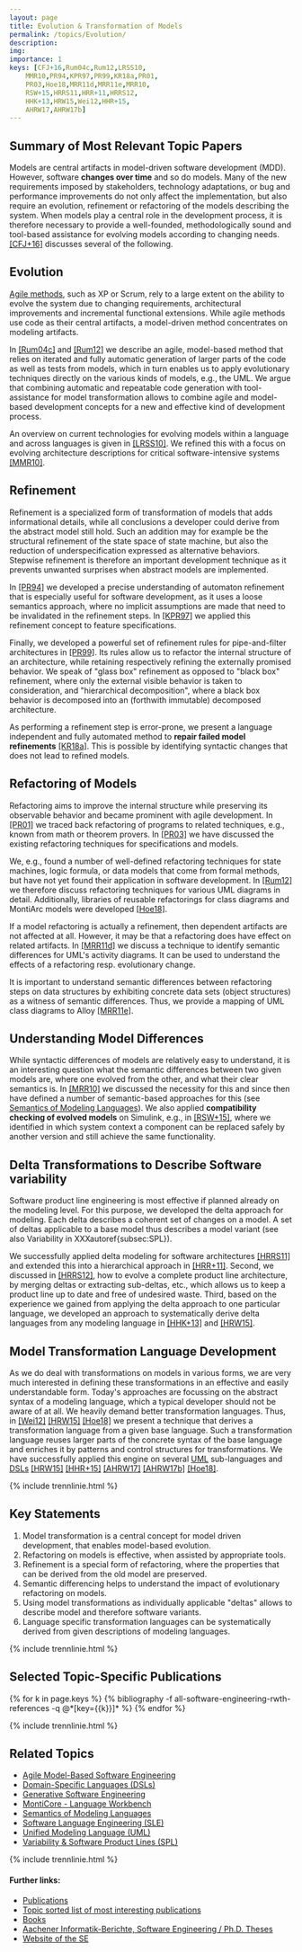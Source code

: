 ```yaml
---
layout: page
title: Evolution & Transformation of Models
permalink: /topics/Evolution/
description: 
img: 
importance: 1
keys: [CFJ+16,Rum04c,Rum12,LRSS10,
    MMR10,PR94,KPR97,PR99,KR18a,PR01,
    PR03,Hoe18,MRR11d,MRR11e,MRR10,
    RSW+15,HRRS11,HRR+11,HRRS12,
    HHK+13,HRW15,Wei12,HHR+15,
    AHRW17,AHRW17b]
---
```


## Summary of Most Relevant Topic Papers

Models are central artifacts in model-driven software development (MDD).
However, software **changes over time** and so do models. Many of the new
requirements imposed by stakeholders, technology adaptations, or bug and
performance improvements do not only affect the implementation, but also
require an evolution, refinement or refactoring of the models describing the
system. When models play a central role in the development process, it is
therefore necessary to provide a well-founded, methodologically sound and
tool-based assistance for evolving models according to changing needs.
[[CFJ+16]](#CFJ+16) discusses several of the following.


## Evolution

[Agile methods](/topics/Agile-MBSE), 
such as XP or Scrum, rely to a large extent on the ability to
evolve the system due to changing requirements, architectural improvements and
incremental functional extensions. While agile methods use code as their
central artifacts, a model-driven method concentrates on modeling artifacts. 

In
[[Rum04c]](#Rum04c) and [[Rum12]](#Rum12) we describe an agile, model-based method that
relies on iterated and fully automatic generation of larger parts of the code
as well as tests from models, which in turn enables us to apply evolutionary
techniques directly on the various kinds of models, e.g., the UML. We argue that
combining automatic and repeatable code generation with tool-assistance for
model transformation allows to combine agile and model-based development
concepts for a new and effective kind of development process.

An overview on current technologies for evolving models within a language and
across languages is given in [[LRSS10]](#LRSS10). We refined this with a focus on
evolving architecture descriptions for critical software-intensive systems
[[MMR10]](#MMR10).


## Refinement

Refinement is a specialized form of transformation of models that adds
informational details, while all conclusions a developer could derive
from the abstract model still hold. Such an addition may for example be
the structural refinement of the state space of state machine, but also
the reduction of underspecification expressed as alternative behaviors.
Stepwise refinement is therefore an important development technique as
it prevents unwanted surprises when abstract models are implemented.

In [[PR94]](#PR94) we developed a precise understanding of automaton refinement
that is especially useful for software development, as it uses a loose
semantics approach, where no implicit assumptions are made that need to be
invalidated in the refinement steps. In [[KPR97]](#KPR97) we applied this refinement
concept to feature specifications.

Finally, we developed a powerful set of refinement rules for pipe-and-filter
architectures in [[PR99]](#PR99). Its rules allow us to refactor the internal
structure of an architecture, while retaining respectively refining the
externally promised behavior. We speak of "glass box" refinement as opposed
to
"black box" refinement, where only the external visible behavior is taken to
consideration, and "hierarchical decomposition", where a black box behavior
is
decomposed into an (forthwith immutable) decomposed architecture.

As performing a refinement step is error-prone, we present a language
independent and fully automated
method to **repair failed model refinements** [[KR18a]](#KR18a). This is possible by identifying
syntactic changes that does not lead to refined
models.


## Refactoring of Models

Refactoring aims to improve the internal structure while preserving its
observable behavior and became prominent with agile development. In [[PR01]](#PR01) we traced back refactoring of programs to related techniques,
e.g., known from math or theorem provers. In [[PR03]](#PR03) we have discussed the
existing refactoring techniques for specifications and models. 

We, e.g., found
a number of well-defined refactoring techniques for state machines, logic
formula, or data models that come from formal methods, but have not yet found
their application in software development. In [[Rum12]](#Rum12) we therefore discuss
refactoring techniques for various UML diagrams in detail. Additionally,
libraries of reusable refactorings for class diagrams and MontiArc models were
developed [[Hoe18]](#Hoe18).

If a model refactoring is actually a refinement, then dependent artifacts are
not affected at all. However, it may be that a refactoring does have effect on
related artifacts. In [[MRR11d]](#MRR11d) we discuss a technique to identify semantic
differences for UML's activity diagrams. It can be used to understand the
effects of a refactoring resp. evolutionary change.

It is important to understand semantic differences between refactoring steps on data
structures by exhibiting concrete data sets (object structures) as a witness of
semantic differences.
Thus, we provide a mapping of UML class diagrams to Alloy [[MRR11e]](#MRR11e).


## Understanding Model Differences

While syntactic differences of models are relatively easy to understand, it is
an interesting question
what the semantic differences between two given models are, where one
evolved from the
other, and what their clear semantics is. In [[MRR10]](#MRR10) we discussed the
necessity for this and since then have defined a number of semantic-based
approaches for this (see
[Semantics of Modeling Languages](/topics/Semantics)).
We also applied **compatibility checking of evolved models** on Simulink, e.g., in
[[RSW+15]](#RSW+15), where we identified in which system context a component can be
replaced safely by another version and still achieve the same functionality.



## Delta Transformations to Describe Software variability

Software product line engineering is most effective if planned already on the
modeling level. For this purpose, we developed the delta approach for modeling.
Each delta describes a coherent set of changes on a model. A set of deltas
applicable to a base model thus describes a model variant (see also
Variability in XXXautoref{subsec:SPL}).

We successfully applied delta modeling for software architectures [[HRRS11]](#HRRS11)
and extended this into a hierarchical approach in [[HRR+11]](#HRR+11). Second, we
discussed in [[HRRS12]](#HRRS12), how to evolve a complete product line architecture,
by merging deltas or extracting sub-deltas, etc., which allows us to keep a
product line up to date and free of undesired waste. Third, based on the
experience we gained from applying the delta approach to one particular
language, we developed an approach to systematically derive delta languages
from any modeling language in [[HHK+13]](#HHK+13) and [[HRW15]](#HRW15).


## Model Transformation Language Development

As we do deal with transformations on models in various forms, we are very much
interested in defining these transformations in an effective and easily
understandable form. Today's approaches are focussing on the abstract syntax
of a modeling language, which a typical developer should not be aware of at
all. We heavily demand better transformation languages. Thus, in 
[[Wei12]](#Wei12) [[HRW15]](#HRW15) [[Hoe18]](#Hoe18) we present a technique that derives a
transformation language
from a given base language. Such a transformation language reuses larger parts
of the concrete syntax of the base language and enriches it by patterns and
control structures for transformations. We have successfully applied this
engine on several [UML](/topics/Unified-Modeling-Language) sub-languages and 
[DSLs](/topics/Domain-Specific-Languages)
[[HRW15]](#HRW15) [[HHR+15]](#HHR+15) [[AHRW17]](#AHRW17) 
[[AHRW17b]](#AHRW17b) [[Hoe18]](#Hoe18).


{% include trennlinie.html %}


## Key Statements
1. Model transformation is a central concept for model driven development, that 
enables model-based evolution.
2. Refactoring on models is effective, when assisted by appropriate tools.
3. Refinement is a special form of refactoring, where the properties that can be 
derived from the old model are preserved.
4. Semantic differencing helps to understand the impact of evolutionary 
refactoring on models.
5. Using model transformations as individually applicable "deltas" allows to 
describe model and therefore software variants.
6. Language specific transformation languages can be systematically derived from 
given descriptions of modeling languages.

{% include trennlinie.html %}

## Selected Topic-Specific Publications

<div class="publications">
  {% for k in page.keys %}
    {% bibliography -f all-software-engineering-rwth-references -q @*[key={{k}}]* %}
  {% endfor %}
</div>

{% include trennlinie.html %}

## Related Topics
- [Agile Model-Based Software Engineering](/topics/Agile-MBSE)
- [Domain-Specific Languages (DSLs)](/topics/Domain-Specific-Languages)
- [Generative Software Engineering](/topics/Generative-SE)
- [MontiCore - Language Workbench](/topics/MontiCore)
- [Semantics of Modeling Languages](/topics/Semantics)
- [Software Language Engineering (SLE)](/topics/Language-Engineering)
- [Unified Modeling Language (UML)](/topics/Unified-Modeling-Language)
- [Variability & Software Product Lines (SPL)](/topics/Variability)

{% include trennlinie.html %}

#### Further links:

- [Publications](/publications)
- [Topic sorted list of most interesting publications](/topics)
- [Books](/books)
- [Aachener Informatik-Berichte, Software Engineering / Ph.D. Theses](/phdtheses)
- [Website of the SE](https://www.se-rwth.de)
